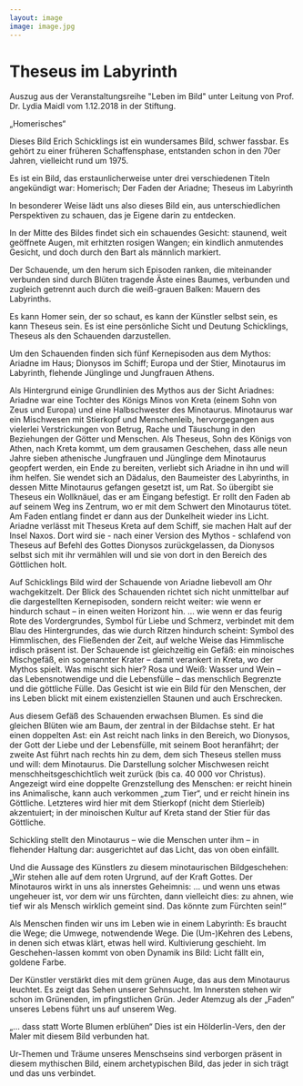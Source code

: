 ```yaml
---
layout: image
image: image.jpg
---
```


# Theseus im Labyrinth

Auszug aus der Veranstaltungsreihe "Leben im Bild" unter Leitung von Prof. Dr. Lydia Maidl 
vom 1.12.2018 in der Stiftung.

„Homerisches“ 

Dieses Bild Erich Schicklings ist ein wundersames Bild, schwer fassbar. Es gehört zu einer früheren Schaffensphase, entstanden schon in den 70er Jahren, vielleicht rund um 1975.

Es ist ein Bild, das erstaunlicherweise unter drei verschiedenen Titeln angekündigt war:
Homerisch; Der Faden der Ariadne; Theseus im Labyrinth

In besonderer Weise lädt uns also dieses Bild ein, aus unterschiedlichen Perspektiven zu schauen, das je Eigene darin zu entdecken. 

In der Mitte des Bildes findet sich ein schauendes Gesicht: staunend, weit geöffnete Augen, mit erhitzten rosigen Wangen; ein kindlich anmutendes Gesicht, und doch durch den Bart als männlich markiert.

Der Schauende, um den herum sich Episoden ranken, die miteinander verbunden sind durch Blüten tragende Äste eines Baumes, verbunden und zugleich getrennt auch durch die weiß-grauen Balken: Mauern des Labyrinths.

Es kann Homer sein, der so schaut,
es kann der Künstler selbst sein,
es kann Theseus sein. Es ist eine persönliche Sicht und Deutung Schicklings, Theseus als den Schauenden darzustellen.

Um den Schauenden finden sich fünf Kernepisoden aus dem Mythos: Ariadne im Haus; Dionysos im Schiff; Europa und der Stier, Minotaurus im Labyrinth, flehende Jünglinge und Jungfrauen Athens.

Als Hintergrund einige Grundlinien des Mythos aus der Sicht Ariadnes:
Ariadne war eine Tochter des Königs Minos von Kreta (einem Sohn von Zeus und Europa) und eine Halbschwester des Minotaurus. Minotaurus war ein Mischwesen mit Stierkopf und Menschenleib, hervorgegangen aus vielerlei Verstrickungen von Betrug, Rache und Täuschung in den Beziehungen der Götter und Menschen. Als Theseus, Sohn des Königs von Athen, nach Kreta kommt, um dem grausamen Geschehen, dass alle neun Jahre sieben athenische Jungfrauen und Jünglinge dem Minotaurus geopfert werden, ein Ende zu bereiten, verliebt sich Ariadne in ihn und will ihm helfen. Sie wendet sich an Dädalus, den Baumeister des Labyrinths, in dessen Mitte Minotaurus gefangen gesetzt ist, um Rat. So übergibt sie Theseus ein Wollknäuel, das er am Eingang befestigt. Er rollt den Faden ab auf seinem Weg ins Zentrum, wo er mit dem Schwert den Minotaurus tötet. Am Faden entlang findet er dann aus der Dunkelheit wieder ins Licht. Ariadne verlässt mit Theseus Kreta auf dem Schiff, sie machen Halt auf der Insel Naxos. Dort wird sie - nach einer Version des Mythos - schlafend von Theseus auf Befehl des Gottes Dionysos zurückgelassen, da Dionysos selbst sich mit ihr vermählen will und sie von dort in den Bereich des Göttlichen holt.

Auf Schicklings Bild wird der Schauende von Ariadne liebevoll am Ohr wachgekitzelt. Der Blick des Schauenden richtet sich nicht unmittelbar auf die dargestellten Kernepisoden, sondern reicht weiter: wie wenn er hindurch schaut – in einen weiten Horizont hin.  … wie wenn er das feurig Rote des Vordergrundes, Symbol für Liebe und Schmerz, verbindet mit dem Blau des Hintergrundes, das wie durch Ritzen hindurch scheint: Symbol des Himmlischen, des Fließenden der Zeit, auf welche Weise das Himmlische irdisch präsent ist. Der Schauende ist gleichzeitig ein Gefäß: ein minoisches Mischgefäß, ein sogenannter Krater – damit verankert in Kreta, wo der Mythos spielt. Was mischt sich hier? Rosa und Weiß: Wasser und Wein – das Lebensnotwendige und die Lebensfülle – das menschlich Begrenzte und die göttliche Fülle. 
Das Gesicht ist wie ein Bild für den Menschen, der ins Leben blickt mit einem existenziellen Staunen und auch Erschrecken.

Aus diesem Gefäß des Schauenden erwachsen Blumen.
Es sind die gleichen Blüten wie am Baum, der zentral in der Bildachse steht. Er hat einen doppelten Ast: ein Ast reicht nach links in den Bereich, wo Dionysos, der Gott der Liebe und der Lebensfülle, mit seinem Boot heranfährt; der zweite Ast führt nach rechts hin zu dem, dem sich Theseus stellen muss und will: dem Minotaurus. 
Die Darstellung solcher Mischwesen reicht menschheitsgeschichtlich weit zurück (bis ca. 40 000 vor Christus). Angezeigt wird eine doppelte Grenzstellung des Menschen: er reicht hinein ins Animalische, kann auch verkommen „zum Tier“, und er reicht hinein ins Göttliche. Letzteres wird hier mit dem Stierkopf (nicht dem Stierleib) akzentuiert; in der minoischen Kultur auf Kreta stand der Stier für das Göttliche.

Schickling stellt den Minotaurus – wie die Menschen unter ihm – in flehender Haltung dar: ausgerichtet auf das Licht, das von oben einfällt. 

Und die Aussage des Künstlers zu diesem minotaurischen Bildgeschehen: „Wir stehen alle auf dem roten Urgrund, auf der Kraft Gottes. Der Minotauros wirkt in uns als innerstes Geheimnis: … und wenn uns etwas ungeheuer ist, vor dem wir uns fürchten, dann vielleicht dies: zu ahnen, wie tief wir als Mensch wirklich gemeint sind. Das könnte zum Fürchten sein!“ 

Als Menschen finden wir uns im Leben wie in einem Labyrinth: Es braucht die Wege; die Umwege, notwendende Wege. Die (Um-)Kehren des Lebens, in denen sich etwas klärt, etwas hell wird. Kultivierung geschieht. 
Im Geschehen-lassen kommt von oben Dynamik ins Bild: Licht fällt ein, goldene Farbe. 

Der Künstler verstärkt dies mit dem grünen Auge, das aus dem Minotaurus leuchtet. Es zeigt das Sehen unserer Sehnsucht. Im Innersten stehen wir schon im Grünenden, im pfingstlichen Grün. Jeder Atemzug als der „Faden“ unseres Lebens führt uns auf unserem Weg.

„… dass statt Worte Blumen erblühen“ 
Dies ist ein Hölderlin-Vers, den der Maler mit diesem Bild verbunden hat. 

Ur-Themen und Träume unseres Menschseins sind verborgen präsent in diesem mythischen Bild, einem archetypischen Bild, das jeder in sich trägt und das uns verbindet.

